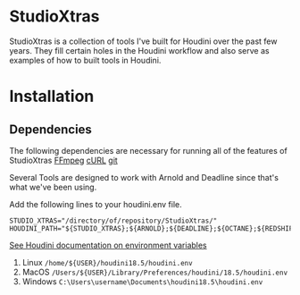 # StudioXtras

StudioXtras is a collection of tools I've built for Houdini over the past few years. They fill certain holes in the Houdini workflow and also serve as examples of how to built tools in Houdini.


# Installation

## Dependencies

The following dependencies are necessary for running all of the features of StudioXtras
[FFmpeg](https://www.ffmpeg.org/) [cURL](https://curl.se/download.html) [git](https://git-scm.com/download/win)

Several Tools are designed to work with Arnold and Deadline since that's what we've been using.

Add the following lines to your houdini.env file.
```
STUDIO_XTRAS="/directory/of/repository/StudioXtras/"
HOUDINI_PATH="${STUDIO_XTRAS};${ARNOLD};${DEADLINE};${OCTANE};${REDSHIFT};&"
```
[See Houdini documentation on environment variables](https://www.sidefx.com/docs/houdini/basics/config_env.html)
1. Linux   `/home/${USER}/houdini18.5/houdini.env`
2. MacOS   `/Users/${USER}/Library/Preferences/houdini/18.5/houdini.env`
3. Windows `C:\Users\username\Documents\houdini18.5\houdini.env`

